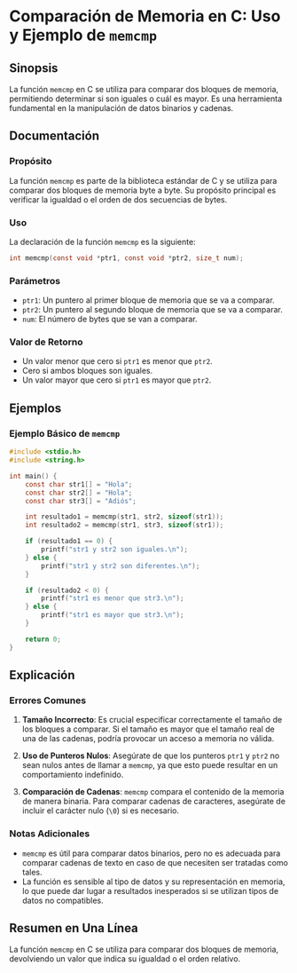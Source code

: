 <!--
Meta Description: # Comparación de Memoria en C: Uso y Ejemplo de `memcmp` ## Sinopsis La función `memcmp` en C se utiliza para comparar dos bloques de memoria, permiti...
Meta Keywords: que, memcmp, comparar, memoria, str1
-->

# Comparación de Memoria en C: Uso y Ejemplo de `memcmp`

## Sinopsis
La función `memcmp` en C se utiliza para comparar dos bloques de memoria, permitiendo determinar si son iguales o cuál es mayor. Es una herramienta fundamental en la manipulación de datos binarios y cadenas.

## Documentación
### Propósito
La función `memcmp` es parte de la biblioteca estándar de C y se utiliza para comparar dos bloques de memoria byte a byte. Su propósito principal es verificar la igualdad o el orden de dos secuencias de bytes.

### Uso
La declaración de la función `memcmp` es la siguiente:

```c
int memcmp(const void *ptr1, const void *ptr2, size_t num);
```

### Parámetros
- `ptr1`: Un puntero al primer bloque de memoria que se va a comparar.
- `ptr2`: Un puntero al segundo bloque de memoria que se va a comparar.
- `num`: El número de bytes que se van a comparar.

### Valor de Retorno
- Un valor menor que cero si `ptr1` es menor que `ptr2`.
- Cero si ambos bloques son iguales.
- Un valor mayor que cero si `ptr1` es mayor que `ptr2`.

## Ejemplos
### Ejemplo Básico de `memcmp`
```c
#include <stdio.h>
#include <string.h>

int main() {
    const char str1[] = "Hola";
    const char str2[] = "Hola";
    const char str3[] = "Adiós";

    int resultado1 = memcmp(str1, str2, sizeof(str1));
    int resultado2 = memcmp(str1, str3, sizeof(str1));

    if (resultado1 == 0) {
        printf("str1 y str2 son iguales.\n");
    } else {
        printf("str1 y str2 son diferentes.\n");
    }

    if (resultado2 < 0) {
        printf("str1 es menor que str3.\n");
    } else {
        printf("str1 es mayor que str3.\n");
    }

    return 0;
}
```

## Explicación
### Errores Comunes
1. **Tamaño Incorrecto**: Es crucial especificar correctamente el tamaño de los bloques a comparar. Si el tamaño es mayor que el tamaño real de una de las cadenas, podría provocar un acceso a memoria no válida.
  
2. **Uso de Punteros Nulos**: Asegúrate de que los punteros `ptr1` y `ptr2` no sean nulos antes de llamar a `memcmp`, ya que esto puede resultar en un comportamiento indefinido.

3. **Comparación de Cadenas**: `memcmp` compara el contenido de la memoria de manera binaria. Para comparar cadenas de caracteres, asegúrate de incluir el carácter nulo (`\0`) si es necesario.

### Notas Adicionales
- `memcmp` es útil para comparar datos binarios, pero no es adecuada para comparar cadenas de texto en caso de que necesiten ser tratadas como tales.
- La función es sensible al tipo de datos y su representación en memoria, lo que puede dar lugar a resultados inesperados si se utilizan tipos de datos no compatibles.

## Resumen en Una Línea
La función `memcmp` en C se utiliza para comparar dos bloques de memoria, devolviendo un valor que indica su igualdad o el orden relativo.